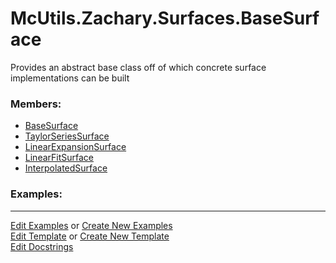# <a id="McUtils.Zachary.Surfaces.BaseSurface">McUtils.Zachary.Surfaces.BaseSurface</a>
    
Provides an abstract base class off of which concrete surface implementations can be built

### Members:

  - [BaseSurface](BaseSurface/BaseSurface.md)
  - [TaylorSeriesSurface](BaseSurface/TaylorSeriesSurface.md)
  - [LinearExpansionSurface](BaseSurface/LinearExpansionSurface.md)
  - [LinearFitSurface](BaseSurface/LinearFitSurface.md)
  - [InterpolatedSurface](BaseSurface/InterpolatedSurface.md)

### Examples:



___

[Edit Examples](https://github.com/McCoyGroup/References/edit/gh-pages/Documentation/examples/McUtils/Zachary/Surfaces/BaseSurface.md) or 
[Create New Examples](https://github.com/McCoyGroup/References/new/gh-pages/?filename=Documentation/examples/McUtils/Zachary/Surfaces/BaseSurface.md) <br/>
[Edit Template](https://github.com/McCoyGroup/References/edit/gh-pages/Documentation/templates/McUtils/Zachary/Surfaces/BaseSurface.md) or 
[Create New Template](https://github.com/McCoyGroup/References/new/gh-pages/?filename=Documentation/templates/McUtils/Zachary/Surfaces/BaseSurface.md) <br/>
[Edit Docstrings](https://github.com/McCoyGroup/McUtils/edit/master/Zachary/Surfaces/BaseSurface/__init__.py?message=Update%20Docs)
